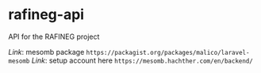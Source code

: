 # rafineg-api

API for the RAFINEG project

_Link_: mesomb package `https://packagist.org/packages/malico/laravel-mesomb`
_Link_: setup account here `https://mesomb.hachther.com/en/backend/`
